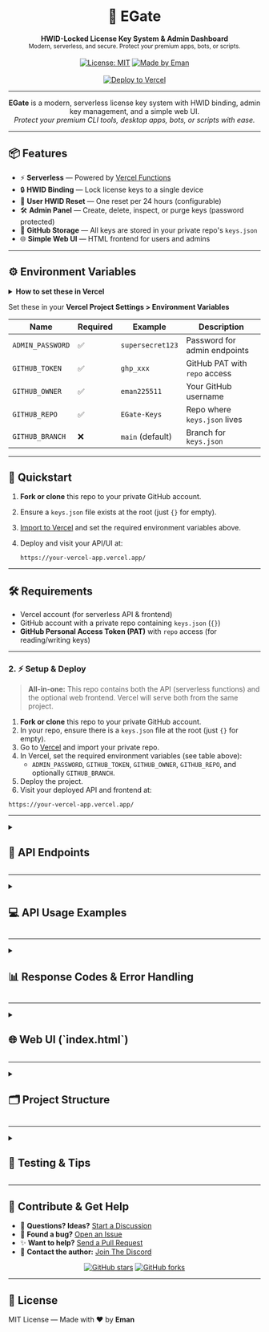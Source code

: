 

<div align="center">
  <h1>🔐 EGate</h1>
  <b>HWID-Locked License Key System & Admin Dashboard</b><br>
  <sub>Modern, serverless, and secure. Protect your premium apps, bots, or scripts.</sub>
  <br><br>
  <a href="LICENSE"><img src="https://img.shields.io/badge/license-MIT-blue.svg" alt="License: MIT"></a>
  <a href="https://github.com/eman225511"><img src="https://img.shields.io/badge/MADE%20BY-EMAN-ff69b4.svg" alt="Made by Eman"></a>
  <br><br>
  <a href="https://vercel.com/import"><img src="https://vercel.com/button" alt="Deploy to Vercel"></a>
</div>

---

<p align="center">
  <b>EGate</b> is a modern, serverless license key system with HWID binding, admin key management, and a simple web UI.<br>
  <i>Protect your premium CLI tools, desktop apps, bots, or scripts with ease.</i>
</p>

---

## 📦 Features

<ul>
  <li>⚡ <b>Serverless</b> — Powered by <a href="https://vercel.com/docs/functions">Vercel Functions</a></li>
  <li>🔒 <b>HWID Binding</b> — Lock license keys to a single device</li>
  <li>🔁 <b>User HWID Reset</b> — One reset per 24 hours (configurable)</li>
  <li>🛠️ <b>Admin Panel</b> — Create, delete, inspect, or purge keys (password protected)</li>
  <li>🐙 <b>GitHub Storage</b> — All keys are stored in your private repo's <code>keys.json</code></li>
  <li>🌐 <b>Simple Web UI</b> — HTML frontend for users and admins</li>
</ul>

---

## ⚙️ Environment Variables


<details>
<summary><b>How to set these in Vercel</b></summary>

> Go to <a href="https://vercel.com/dashboard">Vercel Dashboard</a> → Project → Settings → Environment Variables

</details>

Set these in your <b>Vercel Project Settings &gt; Environment Variables</b>

| Name             | Required | Example           | Description                       |
|------------------|----------|-------------------|-----------------------------------|
| `ADMIN_PASSWORD` | ✅       | `supersecret123`  | Password for admin endpoints      |
| `GITHUB_TOKEN`   | ✅       | `ghp_xxx`         | GitHub PAT with `repo` access     |
| `GITHUB_OWNER`   | ✅       | `eman225511`      | Your GitHub username              |
| `GITHUB_REPO`    | ✅       | `EGate-Keys`      | Repo where `keys.json` lives      |
| `GITHUB_BRANCH`  | ❌       | `main` (default)  | Branch for `keys.json`            |

---

## 🚀 Quickstart

1. **Fork or clone** this repo to your private GitHub account.
2. Ensure a `keys.json` file exists at the root (just `{}` for empty).
3. [Import to Vercel](https://vercel.com/import) and set the required environment variables above.
4. Deploy and visit your API/UI at:

   ```
   https://your-vercel-app.vercel.app/
   ```

---

## 🛠️ Requirements

- Vercel account (for serverless API & frontend)
- GitHub account with a private repo containing `keys.json` (`{}`)
- **GitHub Personal Access Token (PAT)** with `repo` access (for reading/writing keys)

---

### 2. ⚡ Setup & Deploy

> **All-in-one:** This repo contains both the API (serverless functions) and the optional web frontend. Vercel will serve both from the same project.

1. **Fork or clone** this repo to your private GitHub account.
2. In your repo, ensure there is a `keys.json` file at the root (just `{}` for empty).
3. Go to [Vercel](https://vercel.com/import) and import your private repo.
4. In Vercel, set the required environment variables (see table above):
   - `ADMIN_PASSWORD`, `GITHUB_TOKEN`, `GITHUB_OWNER`, `GITHUB_REPO`, and optionally `GITHUB_BRANCH`.
5. Deploy the project.
6. Visit your deployed API and frontend at:

```
https://your-vercel-app.vercel.app/
```

---


<details>
<summary><h2>🔌 API Endpoints</h2></summary>

All requests are `GET` with query parameters. All endpoints are served from your Vercel deployment, e.g. `https://your-vercel-app.vercel.app/api/ENDPOINT`.

### `/verify` — Key Verification & HWID Binding

**Purpose:** Verify a license key and bind it to a hardware ID (HWID) on first use, or validate existing HWID binding.

**Parameters:**
- `key` *(required)* — The license key to verify (e.g., `ABCD-1234-EFGH`)
- `hwid` *(required)* — Hardware ID to bind/verify (e.g., device MAC address, CPU ID, etc.)

**Behavior:**
- First call: Binds the key to the provided HWID and returns `key bound to hwid`
- Subsequent calls: If HWID matches, returns `key verified`
- If HWID does not match, returns `hwid mismatch` (403)
- If key not found, returns `key not found` (404)

**Example Request:**
```
GET /api/verify?key=ABCD-1234-EFGH&hwid=MAC-00-11-22-33-44-55
```

**Response Examples:**
```
"key bound to hwid"
"key verified"
"hwid mismatch"
"key not found"
```

---

### `/reset` — HWID Reset (User)

**Purpose:** Reset the HWID binding for a key, allowing it to be bound to a new device. Limited to once every 24 hours per key.

**Parameters:**
- `key` *(required)* — The license key to reset

**Cooldown:** 24 hours (configurable in `api/reset.js`)

**Example Request:**
```
GET /api/reset?key=ABCD-1234-EFGH
```

**Response Examples:**
```
"hwid reset"
"cooldown: try again in X hours"
"key not found"
```

**Customization:**
To change the cooldown period, edit line **3** in `api/reset.js`:
```js
const Reset_Delay_Hours = 24; // Change this for a different delay
```

---

### `/make` *(Admin Only)*

**Purpose:** Generate a new random license key.

**Parameters:**
- `admin` *(required)* — Admin password (set via `ADMIN_PASSWORD` environment variable)

**Example Request:**
```
GET /api/make?admin=supersecret123
```

**Response Examples:**
```
<new-key-string>
"invalid admin password"
```

---

### `/info` *(Admin Only)*

**Purpose:** View information about a specific license key.

**Parameters:**
- `key` *(required)* — The license key to inspect
- `admin` *(required)* — Admin password

**Example Request:**
```
GET /api/info?key=ABCD-1234-EFGH&admin=supersecret123
```

**Response Examples:**
```json
{
  "hwid": "MAC-00-11-22-33-44-55",
  "last_reset": "2025-01-20T15:45:00.000Z"
}
"Key not found"
"Forbidden"
```

---

### `/delete` *(Admin Only)*

**Purpose:** Permanently delete a specific license key.

**Parameters:**
- `key` *(required)* — The license key to delete
- `admin` *(required)* — Admin password

**Example Request:**
```
GET /api/delete?key=ABCD-1234-EFGH&admin=supersecret123
```

**Response Examples:**
```
"Key deleted"
"Key not found"
"Forbidden"
```

---

### `/deleteAll` *(Admin Only)*

**Purpose:** **DANGER ZONE** — Permanently delete ALL license keys. Use with extreme caution!

**Parameters:**
- `admin` *(required)* — Admin password

**Example Request:**
```
GET /api/deleteAll?admin=supersecret123
```

**Response Examples:**
```
"All keys deleted"
"Forbidden"
```

---

### `/adminReset` *(Admin Only)*

**Purpose:** Instantly reset the HWID for any key (no cooldown, admin only).

**Parameters:**
- `key` *(required)* — The license key to reset
- `admin` *(required)* — Admin password

**Example Request:**
```
GET /api/adminReset?key=ABCD-1234-EFGH&admin=supersecret123
```

**Response Examples:**
```
"admin hwid reset successful"
"key not found"
"Forbidden"
```

### `/dump` (Admin Only)

**Purpose:** Fetch and return the full keys.json contents as JSON. Useful for backup, inspection, or exporting all license keys at once.

**Parameters:**
- `key` *(required)* — Admin password (same as ADMIN_PASSWORD env var)

**Example Request:**
`GET /api/dump?admin=supersecret123`

**Response Examples:**
```
200 — JSON object containing all license keys and their metadata.
403 — If admin password is missing or incorrect.
500 — On internal server errors.
```


</details>

---

<details>
<summary><h2>💻 API Usage Examples</h2></summary>


### Python

```python
import requests

BASE = "https://your-vercel-app.vercel.app/api"
ADMIN_PASSWORD = "supersecret123"

# Helper: Print status and body
def print_response(resp):
    print(f"Status: {resp.status_code}")
    print(f"Body: {resp.text}")

# Example 1: Verify a key and bind HWID (first time)
def verify_key(key, hwid):
    resp = requests.get(f"{BASE}/verify", params={"key": key, "hwid": hwid})
    print_response(resp)
    return resp.text

# Example 2: Reset HWID (user)
def reset_hwid(key):
    resp = requests.get(f"{BASE}/reset", params={"key": key})
    print_response(resp)
    return resp.text

# Example 3: Generate new key (admin)
def create_new_key():
    resp = requests.get(f"{BASE}/make", params={"admin": ADMIN_PASSWORD})
    print_response(resp)
    return resp.text

# Example 4: Get key information (admin)
def get_key_info(key):
    resp = requests.get(f"{BASE}/info", params={"key": key, "admin": ADMIN_PASSWORD})
    print_response(resp)
    try:
        return resp.json()
    except Exception:
        return resp.text

# Example 5: Force reset HWID (admin)
def admin_reset_hwid(key):
    resp = requests.get(f"{BASE}/adminReset", params={"key": key, "admin": ADMIN_PASSWORD})
    print_response(resp)
    return resp.text

def delete_key(key):
    resp = requests.get(f"{BASE}/delete", params={"key": key, "admin": ADMIN_PASSWORD})
    print_response(resp)
    return resp.text

# Usage example:
if __name__ == "__main__":
    # Create a new key
    new_key = create_new_key().strip()
    # Verify and bind the key
    verify_key(new_key, "MAC-00-11-22-33-44-55")
    # Get key info
    get_key_info(new_key)
    # Admin HWID reset
    admin_reset_hwid(new_key)

# Example 6: Delete a specific key (admin)
def delete_key(key):
    resp = requests.get(f"{BASE}/delete", params={"key": key, "admin": ADMIN_PASSWORD})
    print_response(resp)
    return resp.text

# Usage example:
if __name__ == "__main__":
    # Generate a new key
    new_key_response = create_new_key()
    # Extract key from response (assumes format "New key: XXXX-YYYY-ZZZZ")
    if "New key:" in new_key_response:
        key = new_key_response.split("New key: ")[1].strip()
        # Verify and bind the key
        verify_key(key, "MAC-00-11-22-33-44-55")
        # Get key information
        info = get_key_info(key)
        # Reset HWID (admin)
        admin_reset_hwid(key)
```


### JavaScript (Node.js)

```js
const BASE = "https://your-vercel-app.vercel.app/api";
const ADMIN_PASSWORD = "supersecret123";

// Helper: Print status and body
async function printResponse(response) {
    console.log('Status:', response.status);
    const text = await response.text();
    console.log('Body:', text);
    return text;
}

// Example 1: Verify key with async/await and status check
async function verifyKey(key, hwid) {
    try {
        const response = await fetch(`${BASE}/verify?key=${key}&hwid=${hwid}`);
        await printResponse(response);
        if (response.status === 200) {
            // Success
        } else {
            // Handle error
        }
    } catch (error) {
        console.error('Error verifying key:', error);
    }
}

// Example 2: Create new key (admin)
async function createNewKey() {
    try {
        const response = await fetch(`${BASE}/make?admin=${ADMIN_PASSWORD}`);
        await printResponse(response);
    } catch (error) {
        console.error('Error creating key:', error);
    }
}

// Example 3: Get key info with error handling
async function getKeyInfo(key) {
    try {
        const response = await fetch(`${BASE}/info?key=${key}&admin=${ADMIN_PASSWORD}`);
        const text = await printResponse(response);
        try {
            const jsonResult = JSON.parse(text);
            console.log('Key Info (JSON):', jsonResult);
            return jsonResult;
        } catch {
            return text;
        }
    } catch (error) {
        console.error('Error getting key info:', error);
    }
}

// Example 4: Complete workflow
async function exampleWorkflow() {
    // Create a new key
    const response = await fetch(`${BASE}/make?admin=${ADMIN_PASSWORD}`);
    const newKeyResponse = await printResponse(response);
    if (newKeyResponse && newKeyResponse.includes('New key:')) {
        const key = newKeyResponse.split('New key: ')[1].trim();
        // Verify the key with different HWIDs
        await verifyKey(key, 'device-001');
        await verifyKey(key, 'device-002'); // This should fail
        // Get key information
        await getKeyInfo(key);
        // Reset HWID as admin
        const resetResponse = await fetch(`${BASE}/adminReset?key=${key}&admin=${ADMIN_PASSWORD}`);
        await printResponse(resetResponse);
    }
}

// Run the workflow
exampleWorkflow();
```

### JavaScript (Browser/Frontend)

```js
const API_BASE = "https://your-vercel-app.vercel.app/api";

// Example license verification form handler
document.getElementById('verifyForm').addEventListener('submit', async (e) => {
    e.preventDefault();
    
    const key = document.getElementById('keyInput').value;
    const hwid = document.getElementById('hwidInput').value;
    
    try {
        const response = await fetch(`${API_BASE}/verify?key=${key}&hwid=${hwid}`);
        const result = await response.text();
        
        document.getElementById('result').textContent = result;
        
        if (result.includes('verified')) {
            document.getElementById('result').className = 'success';
        } else {
            document.getElementById('result').className = 'error';
        }
    } catch (error) {
        document.getElementById('result').textContent = 'Network error: ' + error.message;
        document.getElementById('result').className = 'error';
    }
});

// Example admin panel functions
class EGateAdmin {
    constructor(apiBase, adminPassword) {
        this.api = apiBase;
        this.password = adminPassword;
    }
    
    async createKey() {
        const response = await fetch(`${this.api}/make?admin=${this.password}`);
        return await response.text();
    }
    
    async deleteKey(key) {
        const response = await fetch(`${this.api}/delete?key=${key}&admin=${this.password}`);
        return await response.text();
    }
    
    async getKeyInfo(key) {
        const response = await fetch(`${this.api}/info?key=${key}&admin=${this.password}`);
        const text = await response.text();
        try {
            return JSON.parse(text);
        } catch {
            return text;
        }
    }
}

// Usage
const admin = new EGateAdmin(API_BASE, 'yourpassword');
```


### curl (Command Line)

```bash
# Set your API base URL
API_BASE="https://your-vercel-app.vercel.app/api"
ADMIN_PASSWORD="supersecret123"

# Example 1: Verify a key and bind HWID (shows status)
curl -i -G "$API_BASE/verify" \
  --data-urlencode "key=ABCD-1234-EFGH" \
  --data-urlencode "hwid=MAC-00-11-22-33-44-55"

# Example 2: Reset HWID (user)
curl -i -G "$API_BASE/reset" \
  --data-urlencode "key=ABCD-1234-EFGH"

# Example 3: Create new key (admin)
curl -i -G "$API_BASE/make" \
  --data-urlencode "admin=${ADMIN_PASSWORD}"

# Example 4: Get key information (admin) - formatted JSON output
curl -i -G "$API_BASE/info" \
  --data-urlencode "key=ABCD-1234-EFGH" \
  --data-urlencode "admin=${ADMIN_PASSWORD}" | jq '.'

# Example 5: Force reset HWID (admin)
curl -i -G "$API_BASE/adminReset" \
  --data-urlencode "key=ABCD-1234-EFGH" \
  --data-urlencode "admin=${ADMIN_PASSWORD}"

# Example 6: Delete a key (admin)
curl -i -G "$API_BASE/delete" \
  --data-urlencode "key=ABCD-1234-EFGH" \
  --data-urlencode "admin=${ADMIN_PASSWORD}"

# Example 7: Batch operations script (shows status)
#!/bin/bash
API_BASE="https://your-vercel-app.vercel.app/api"
ADMIN_PASSWORD="supersecret123"

echo "Creating 5 new keys..."
for i in {1..5}; do
    echo "Key $i:"
    curl -i -s -G "$API_BASE/make" --data-urlencode "admin=${ADMIN_PASSWORD}"
    echo
done

echo -e "\nDone creating keys!"
```


### PowerShell (Windows)

```powershell
# PowerShell examples for Windows users
$API_BASE = "https://your-vercel-app.vercel.app/api"
$ADMIN_PASSWORD = "supersecret123"

# Helper: Print status and body
function Print-ApiResponse {
    param($Response)
    Write-Host "Status: $($Response.StatusCode)" -ForegroundColor Yellow
    Write-Host "Body: $($Response.Content.ReadAsStringAsync().Result)" -ForegroundColor Cyan
}

# Function to verify a key
function Verify-EGateKey {
    param(
        [string]$Key,
        [string]$HWID
    )
    $uri = "$API_BASE/verify?key=$Key&hwid=$HWID"
    try {
        $response = Invoke-WebRequest -Uri $uri -Method Get
        Print-ApiResponse $response
        return $response.Content
    }
    catch {
        Write-Host "Error: $($_.Exception.Message)" -ForegroundColor Red
    }
}

# Function to create a new key
function New-EGateKey {
    $uri = "$API_BASE/make?admin=$ADMIN_PASSWORD"
    try {
        $response = Invoke-WebRequest -Uri $uri -Method Get
        Print-ApiResponse $response
        return $response.Content
    }
    catch {
        Write-Host "Error: $($_.Exception.Message)" -ForegroundColor Red
    }
}

# Function to get key information
function Get-EGateKeyInfo {
    param([string]$Key)
    $uri = "$API_BASE/info?key=$Key&admin=$ADMIN_PASSWORD"
    try {
        $response = Invoke-WebRequest -Uri $uri -Method Get
        Print-ApiResponse $response
        return $response.Content
    }
    catch {
        Write-Host "Error: $($_.Exception.Message)" -ForegroundColor Red
    }
}

# Example usage
$newKey = New-EGateKey
if ($newKey -match "New key: (.+)") {
    $keyValue = $matches[1].Trim()
    Write-Host "Extracted key: $keyValue"
    # Verify the key
    Verify-EGateKey -Key $keyValue -HWID "WIN-PC-12345"
    # Get key info
    Get-EGateKeyInfo -Key $keyValue
}
```

---

**Tip:** Always check both the HTTP status code and the response body for errors or success. The API uses standard status codes for error handling, so robust clients should not assume 200 for all responses.

</details>

---

<details>
<summary><h2>📊 Response Codes & Error Handling</h2></summary>


### HTTP Status Codes

API endpoints return standard HTTP status codes. The most common are:

| Status Code | Meaning                                 |
|-------------|-----------------------------------------|
| 200         | Success                                 |
| 400         | Bad Request (missing/invalid parameters)|
| 403         | Forbidden (wrong admin password, HWID mismatch) |
| 404         | Not Found (key not found)               |
| 405         | Method Not Allowed                      |
| 429         | Too Many Requests (cooldown active)     |
| 500         | Internal Server Error                   |

Check both the status code and response body for the result.

### Common Response Messages

| Response                        | When/Why                                      |
|----------------------------------|-----------------------------------------------|
| `"key bound to hwid"`            | First-time verification, HWID is now bound    |
| `"key verified"`                 | HWID matches, key is valid                   |
| `"hwid mismatch"`                | HWID does not match bound HWID (403)         |
| `"key not found"`                | Key does not exist (404)                     |
| `"hwid reset"`                   | HWID reset successful                        |
| `"cooldown: try again in X hours"` | HWID reset attempted too soon (429)        |
| `"invalid admin password"`       | Wrong admin password (403, /make)            |
| `"Forbidden"`                    | Wrong admin password (403, admin endpoints)  |
| `"Key deleted"`                  | Key deleted (admin)                          |
| `"All keys deleted"`             | All keys deleted (admin)                     |
| `"admin hwid reset successful"`  | Admin forced HWID reset                      |

### Error Handling Best Practices

#### Python Example with Comprehensive Error Handling

```python
import requests
import time
from typing import Dict, Union

class EGateClient:
    def __init__(self, api_base: str, admin_password: str = None):
        self.api_base = api_base
        self.admin_password = admin_password
    
    def verify_key(self, key: str, hwid: str) -> Dict[str, Union[str, bool]]:
        """Verify a key with comprehensive error handling"""
        try:
            response = requests.get(
                f"{self.api_base}/verify",
                params={"key": key, "hwid": hwid},
                timeout=10
            )
            
            result = response.text.strip()
            
            if "key verified and hwid bound" in result:
                return {"success": True, "message": result, "bound": True}
            elif "key and hwid verified" in result:
                return {"success": True, "message": result, "bound": False}
            elif "invalid key" in result:
                return {"success": False, "error": "INVALID_KEY", "message": result}
            elif "hwid mismatch" in result:
                return {"success": False, "error": "HWID_MISMATCH", "message": result}
            else:
                return {"success": False, "error": "UNKNOWN", "message": result}
                
        except requests.exceptions.Timeout:
            return {"success": False, "error": "TIMEOUT", "message": "Request timed out"}
        except requests.exceptions.RequestException as e:
            return {"success": False, "error": "NETWORK", "message": str(e)}
    
    def reset_hwid_with_retry(self, key: str, max_retries: int = 3) -> Dict[str, Union[str, bool]]:
        """Reset HWID with automatic retry on cooldown"""
        for attempt in range(max_retries):
            try:
                response = requests.get(f"{self.api_base}/reset", params={"key": key})
                result = response.text.strip()
                
                if "hwid reset successful" in result:
                    return {"success": True, "message": result}
                elif "reset cooldown active" in result:
                    # Extract hours from message if possible
                    import re
                    hours_match = re.search(r'(\d+(?:\.\d+)?)\s*hours?', result)
                    if hours_match and attempt < max_retries - 1:
                        hours = float(hours_match.group(1))
                        if hours <= 1:  # Only wait if it's reasonable
                            print(f"Cooldown active, waiting {hours * 3600:.0f} seconds...")
                            time.sleep(hours * 3600)
                            continue
                    return {"success": False, "error": "COOLDOWN", "message": result}
                else:
                    return {"success": False, "error": "OTHER", "message": result}
                    
            except Exception as e:
                if attempt == max_retries - 1:
                    return {"success": False, "error": "NETWORK", "message": str(e)}
                time.sleep(2 ** attempt)  # Exponential backoff
        
        return {"success": False, "error": "MAX_RETRIES", "message": "Max retries exceeded"}

# Usage example
client = EGateClient("https://your-app.vercel.app/api", "admin123")

# Verify with error handling
result = client.verify_key("ABCD-1234", "device-001")
if result["success"]:
    print(f"✅ Verification successful: {result['message']}")
else:
    print(f"❌ Verification failed: {result['error']} - {result['message']}")
```

#### JavaScript Example with Promise-based Error Handling

```javascript
class EGateAPI {
    constructor(baseUrl, adminPassword = null) {
        this.baseUrl = baseUrl;
        this.adminPassword = adminPassword;
    }
    
    async makeRequest(endpoint, params = {}) {
        const url = new URL(`${this.baseUrl}/${endpoint}`);
        Object.keys(params).forEach(key => {
            if (params[key] !== null && params[key] !== undefined) {
                url.searchParams.append(key, params[key]);
            }
        });
        
        try {
            const response = await fetch(url, { method: 'GET' });
            
            if (!response.ok) {
                throw new Error(`HTTP ${response.status}: ${response.statusText}`);
            }
            
            const text = await response.text();
            return { success: true, data: text };
            
        } catch (error) {
            return { success: false, error: error.message };
        }
    }
    
    async verifyKey(key, hwid) {
        const result = await this.makeRequest('verify', { key, hwid });
        
        if (!result.success) {
            return { success: false, error: 'NETWORK_ERROR', message: result.error };
        }
        
        const message = result.data.trim();
        
        if (message.includes('key verified and hwid bound')) {
            return { success: true, status: 'BOUND', message };
        } else if (message.includes('key and hwid verified')) {
            return { success: true, status: 'VERIFIED', message };
        } else if (message.includes('invalid key')) {
            return { success: false, error: 'INVALID_KEY', message };
        } else if (message.includes('hwid mismatch')) {
            return { success: false, error: 'HWID_MISMATCH', message };
        } else {
            return { success: false, error: 'UNKNOWN', message };
        }
    }
    
    async createKeyWithValidation() {
        if (!this.adminPassword) {
            return { success: false, error: 'NO_ADMIN_PASSWORD', message: 'Admin password required' };
        }
        
        const result = await this.makeRequest('make', { admin: this.adminPassword });
        
        if (!result.success) {
            return { success: false, error: 'NETWORK_ERROR', message: result.error };
        }
        
        const message = result.data.trim();
        
        if (message.includes('New key:')) {
            const key = message.replace('New key:', '').trim();
            return { success: true, key, message };
        } else if (message.includes('forbidden')) {
            return { success: false, error: 'UNAUTHORIZED', message };
        } else {
            return { success: false, error: 'UNKNOWN', message };
        }
    }
}

// Usage with proper error handling
async function handleLicenseVerification(api, licenseKey, deviceId) {
    try {
        const result = await api.verifyKey(licenseKey, deviceId);
        
        if (result.success) {
            switch (result.status) {
                case 'BOUND':
                    console.log('🔗 License bound to this device');
                    return true;
                case 'VERIFIED':
                    console.log('✅ License verified successfully');
                    return true;
            }
        } else {
            switch (result.error) {
                case 'INVALID_KEY':
                    console.log('❌ Invalid license key');
                    break;
                case 'HWID_MISMATCH':
                    console.log('⚠️ License is bound to a different device');
                    // Offer HWID reset option
                    break;
                case 'NETWORK_ERROR':
                    console.log('🌐 Network error:', result.message);
                    // Implement retry logic
                    break;
                default:
                    console.log('❓ Unknown error:', result.message);
            }
            return false;
        }
    } catch (error) {
        console.error('💥 Unexpected error:', error);
        return false;
    }
}
```

</details>

---

<details>
<summary><h2>🌐 Web UI (`index.html`)</h2></summary>

- 🔐 Check Key
- 🔁 Reset HWID
- 🧑‍💼 Admin Panel (make, delete, inspect, force reset keys)

> 📌 **Configure your API URL:**
> In `index.html`, set your deployed API base URL on **line 96**:
```js
const API = "https://your-vercel-app.vercel.app/api";
```

</details>

---

<details>
<summary><h2>🗂️ Project Structure</h2></summary>

```
EGate/
├── api/                        # 🔌 Serverless API endpoints (Vercel Functions)
│   ├── make.js                 # 🔑 Generate new license keys (admin)
│   ├── verify.js               # ✅ Verify keys & bind/validate HWID
│   ├── reset.js                # 🔄 User HWID reset (24h cooldown)
│   ├── info.js                 # 📋 Get key information (admin)
│   ├── delete.js               # 🗑️ Delete specific key (admin)
│   ├── deleteAll.js            # ☠️ Delete all keys (admin)
│   └── adminReset.js           # 🛠️ Force HWID reset, no cooldown (admin)
├── utils/
│   └── github.js               # 🐙 GitHub API integration utilities
├── keys.json                   # 📦 License keys database (JSON format)
├── index.html                  # 🌐 Web UI & admin dashboard
├── package.json                # 📄 Project dependencies & metadata
├── vercel.json                 # ⚙️ Vercel deployment configuration (auto-generated)
└── README.md                   # 📖 This documentation file
```

### File Descriptions

#### API Endpoints (`/api/` folder)
- **`make.js`** - Creates new random license keys. Requires admin authentication.
- **`verify.js`** - Core verification logic. Binds keys to HWID on first use, validates on subsequent calls.
- **`reset.js`** - Allows users to reset their HWID binding once every 24 hours.
- **`info.js`** - Returns detailed information about a key (creation date, HWID, reset history).
- **`delete.js`** - Removes a specific license key from the system.
- **`deleteAll.js`** - Nuclear option - removes ALL keys (admin only, use with caution).
- **`adminReset.js`** - Instant HWID reset for customer support scenarios.

#### Utilities (`/utils/` folder)
- **`github.js`** - Handles all GitHub API operations (read/write `keys.json`, authentication).

#### Core Files
- **`keys.json`** - The database file stored in your GitHub repo. Structure:
  ```json
  {
    "ABCD-1234-EFGH": {
      "created": "2025-01-15T10:30:00.000Z",
      "hwid": "MAC-00-11-22-33-44-55",
      "lastReset": "2025-01-20T15:45:00.000Z"
    }
  }
  ```
- **`index.html`** - Complete web interface with user verification form and admin panel.

#### Configuration Files
- **`package.json`** - Defines the project as a Node.js application for Vercel.

</details>

---

<details>
<summary><h2>🧪 Testing & Tips</h2></summary>

- Use Postman, Insomnia, curl, or the provided frontend to test endpoints
- All API endpoints are GET-based and require the correct query parameters
- HWID resets are locked to 24h (unless using `/adminReset` as admin)
- All data is stored in your private GitHub repo's `keys.json` file
- Vercel serves both the API and the web UI from the same deployment

</details>

---



## 🤝 Contribute & Get Help

- 💬 <b>Questions? Ideas?</b> <a href="https://github.com/eman225511/EGate/discussions">Start a Discussion</a>
- 🐞 <b>Found a bug?</b> <a href="https://github.com/eman225511/EGate/issues">Open an Issue</a>
- ✨ <b>Want to help?</b> <a href="https://github.com/eman225511/EGate/pulls">Send a Pull Request</a>
- 📧 <b>Contact the author:</b> <a href="https://discord.gg/W5DgDZ4Hu6">Join The Discord</a>

<div align="center">
  <a href="https://github.com/eman225511/EGate"><img src="https://img.shields.io/github/stars/eman225511/EGate?style=social" alt="GitHub stars"></a>
  <a href="https://github.com/eman225511/EGate/fork"><img src="https://img.shields.io/github/forks/eman225511/EGate?style=social" alt="GitHub forks"></a>
</div>

---

## 📄 License

MIT License — Made with ❤️ by **Eman**
